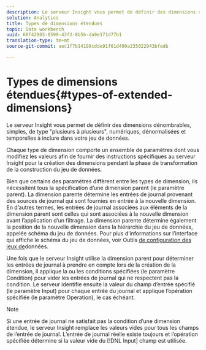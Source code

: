 ```yaml
---
description: Le serveur Insight vous permet de définir des dimensions dénombrables, simples, de type "plusieurs à plusieurs", numériques, dénormalisées et temporelles à inclure dans votre jeu de données.
solution: Analytics
title: Types de dimensions étendues
topic: Data workbench
uuid: 68f42903-0599-43f2-8b5b-da9e171d77b1
translation-type: tm+mt
source-git-commit: aec1f7b14198cdde91f61d490a235022943bfedb

---
```



# Types de dimensions étendues{#types-of-extended-dimensions}

Le serveur Insight vous permet de définir des dimensions dénombrables, simples, de type &quot;plusieurs à plusieurs&quot;, numériques, dénormalisées et temporelles à inclure dans votre jeu de données.

Chaque type de dimension comporte un ensemble de paramètres dont vous modifiez les valeurs afin de fournir des instructions spécifiques au serveur Insight pour la création des dimensions pendant la phase de transformation de la construction du jeu de données.

Bien que certains des paramètres diffèrent entre les types de dimension, ils nécessitent tous la spécification d’une dimension parent (le paramètre parent). La dimension parente détermine les entrées de journal provenant des sources de journal qui sont fournies en entrée à la nouvelle dimension. En d’autres termes, les entrées de journal associées aux éléments de la dimension parent sont celles qui sont associées à la nouvelle dimension avant l’application d’un filtrage. La dimension parente détermine également la position de la nouvelle dimension dans la hiérarchie du jeu de données, appelée schéma du jeu de données. Pour plus d’informations sur l’interface qui affiche le schéma du jeu de données, voir Outils [de configuration des jeux de](../../../../home/c-dataset-const-proc/c-dataset-config-tools/c-dataset-config-tools.md#concept-6e058b7691834cf79dcfd1573f78d4f5)données.

Une fois que le serveur Insight utilise la dimension parent pour déterminer les entrées de journal à prendre en compte lors de la création de la dimension, il applique la ou les conditions spécifiées (le paramètre Condition) pour vider les entrées de journal qui ne respectent pas la condition. Le serveur identifie ensuite la valeur du champ d’entrée spécifié (le paramètre Input) pour chaque entrée du journal et applique l’opération spécifiée (le paramètre Operation), le cas échéant.

>[!NOTE]
>
>Si une entrée de journal ne satisfait pas la condition d’une dimension étendue, le serveur Insight remplace les valeurs vides pour tous les champs de l’entrée de journal. L’entrée de journal réelle existe toujours et l’opération spécifiée détermine si la valeur vide du [!DNL Input] champ est utilisée.

